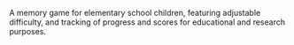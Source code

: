  A memory game for elementary school children, featuring adjustable difficulty, and tracking of progress and scores for educational and research purposes.
